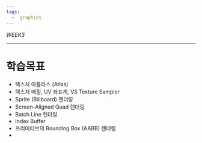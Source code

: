 ```yaml
---
tags:
  -  graphics
---
```


_WEEK3_

---

# 학습목표

- 텍스처 아틀라스 (Atlas)
- 텍스처 매핑, UV 좌표계, VS Texture Sampler
- Sprite (Billboard) 렌더링
- Screen-Aligned Quad 렌더링
- Batch Line 렌더링
- Index Buffer
- 프리미티브의 Bounding Box (AABB) 렌더링
- 